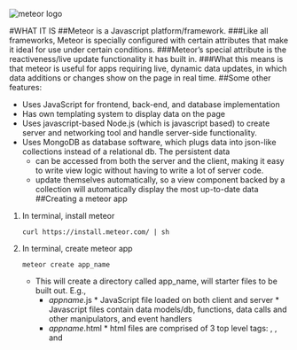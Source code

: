 ![meteor logo](https://cloud.githubusercontent.com/assets/15331966/13200943/e3ef3044-d82a-11e5-8a5e-34038bee257e.png)

#WHAT IT IS
##Meteor is a Javascript platform/framework.
###Like all frameworks, Meteor is specially configured with certain attributes that make it ideal for use under certain conditions. 
###Meteor’s special attribute is the reactiveness/live update functionality it has built in.
###What this means is that meteor is useful for apps requiring live, dynamic data updates, in which data additions or changes show on the page in real time.
##Some other features:
* Uses JavaScript for frontend, back-end, and database implementation
* Has own templating system to display data on the page
* Uses javascript-based Node.js (which is javascript based) to create server and networking tool and handle server-side functionality.
* Uses MongoDB as database software, which plugs data into json-like collections instead of a relational db. The persistent data
    * can be accessed from both the server and the client, making it easy to write view logic without having to write a lot of server code.
    * update themselves automatically, so a view component backed by a collection will automatically display the most up-to-date data
##Creating a meteor app
1. In terminal, install meteor

    `curl https://install.meteor.com/ | sh`

2. In terminal, create meteor app

    `meteor create app_name`

    * This will create a directory called app_name, will starter files to be built out. E.g.,
        * _appname_.js
                * JavaScript file loaded on both client and server
                * Javascript files contain data models/db, functions, data calls and other manipulators, and event handlers
        * _appname_.html
                * html files are comprised of 3 top level tags: <head>, <body>, and <template>
                * <head> includes normal head elements title for the document, scripts, styles, meta information
                * <body> contains page contents. Displays data by referencing templates, as well as functions and event handlers defined elsewhere.
                        * Templates are referenced using {{> templatename}}
                        * Functions are referenced using {{funcitonname}}
                        * Event handlers are not referenced but obeyed
                * <template> contains instructions for handling, parsing data. E.g,
                        * How to display a kind of data, like what kind tags to enclose them in.
                        * When to display data using {{#if…}}{{/if}} and/or {{#unless…}}{{/unless}} conditionals
                        * How to loop through data using {{#ieach…}}{{/each}} loops
        * _appname_.css       # a CSS file to define your app's styles
        * .meteor                 # internal Meteor files
        * Folders
                * /client – for code running on client
                * /server – for code running on server, like data authorization, external services?
                * /public – for resources used by/on the client, like images, fonts
                * /private – for resources that should be unavailable to the client, like configuration, etc.
3. For added functionality, can add packages provided by meteor. E.g,

                `cd into app_name`

                meteor add udondan:googlefonts  ⇒ fonts
                meteor add fourseven:scss ⇒ scss
                meteor add mrt:moment ⇒ format dates
                meteor add accounts-password ⇒ for user and user id functionality
                meteor add accounts-ui ⇒ to directly use a template with a proper login and registration form
                meteor add accounts-twitter ⇒ for twitter login option. Requires that you create and app at apps.twitter.com

##How chit-chat works
_In the client folder:_

###_model_.js

        `Messages = new Mongo.Collection('messages');`


###_client_.js

        `if (Meteor.isClient) {    // is this a helper if nested in if statement? Yes
          Template.messages.helpers({
            messages: function() {
            return Messages.find({}, { sort: { time: -1}});
          }
        });

          // this function for the input tag and submit button. 
          Template.input.events = {       //is event handler?
            'click #submit' : function (event) {  // click on element with ‘submit’ id
              var name = document.getElementById('name');   //define element with ‘name’ id as name var
              // var name = 'Anonymous';
              var message = document.getElementById('message'); //define element with ‘message’ id as var message

          //If the value of the message is not empty then insert the values into DB
            if (message.value != '') {  // if message value is not empty
              Messages.insert({  // insert into Message as
                name: name.value,  // name = value for name
                message: message.value,  // message = value for message
                time: Date.now(),  // time = value for time
            });

            //clears out input fields
            document.getElementById('message').value = '';  
            message.value = '';   //define element with ‘message’ id as ‘ ‘
            document.getElementById('name').value = '';
            name.value = ''; //define element with ‘name’ id as ‘ ‘
            }
          }
        }
      }`

###_client_.html

        `<!-- There is no need for HTML tags. Meteor adds them for you.  -->
        <head>
            <meta charset="utf-8">
            <meta http-equiv="X-UA-Compatible" content="IE=edge">
            <title></title>
        </head>

        <!-- placeholders for the templates with the coordinating names -->
        <body>  
          <h1>Chatapp</h1>
          {{> welcome }}
          {{> input }}
          {{> messages }}
        </body>

        <!-- templates can be saved in html files with the same name as the template tag -->
        <template name="welcome"> #defining how to display welcome message.
          <p>
            Let's chat.
          </p>
        </template>

        <template name="messages"> #defining how to display messages
          {{#each messages}}  #using each loop to apply display format to each message.
            <strong>{{name}}:</strong> {{message}}<br>
          {{/each}}
        </template>

        <template name="input"> #defining how to display input form.
          <p>Name: <input type="text" id="name"></p>
          <p>Message: <input type="text" id="message"></p>
          <button  type="submit" id="submit">Submit</button>
          <br>

        </template>`

###_client_.css

        `html {
           padding: 10px;
           font-family: Verdana, sans-serif;
        }

        .login-buttons-dropdown-align-right {
           float: right;
        }`

